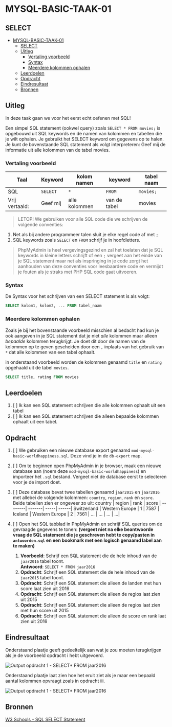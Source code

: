 # MYSQL-BASIC-TAAK-01

## SELECT
- [MYSQL-BASIC-TAAK-01](#mysql-basic-taak-01)
  - [SELECT](#select)
  - [Uitleg](#uitleg)
    - [Vertaling voorbeeld](#vertaling-voorbeeld)
    - [Syntax](#syntax)
    - [Meerdere kolommen ophalen](#meerdere-kolommen-ophalen)
  - [Leerdoelen](#leerdoelen)
  - [Opdracht](#opdracht)
  - [Eindresultaat](#eindresultaat)
  - [Bronnen](#bronnen)
## Uitleg

In deze taak gaan we voor het eerst echt oefenen met SQL! 

Een simpel SQL statement (ookwel query) zoals `SELECT * FROM movies;` is opgebouwd uit SQL keywords en de namen van kolommen en tabellen die je wilt ophalen. Je gebruikt het SELECT keyword om gegevens op te halen. Je kunt de bovenstaande SQL statement als volgt interpreteren: Geef mij de informatie uit alle kolommen van de tabel movies.

### Vertaling voorbeeld

Taal | Keyword | kolom namen | keyword | tabel naam | 
----|---------|----------|---------|---------- |
SQL | `SELECT` | `*`  | `FROM`  | `movies;`  
Vrij vertaald: | Geef mij  | alle kolommen | van de tabel | movies

> LETOP! We gebruiken voor alle SQL code die we schrijven de volgende conventies:  
1. Net als bij andere programmeer talen sluit je elke regel code af met `;`
2. SQL keywords zoals `SELECT` en `FROM` schrijf je in hoofdletters.

> PhpMyAdmin is heel vergevingsgezind en zal het toelaten dat je SQL keywords in kleine letters schrijft of een `;` vergeet aan het einde van je SQL statement maar net als inspringing in je code zorgt het aanhouden van deze conventies voor leesbaardere code en vermijdt je fouten als je straks met PHP SQL code gaat uitvoeren.

### Syntax

De Syntax voor het schrijven van een SELECT statement is als volgt:
```SQL
SELECT kolom1, kolom2, ... FROM tabel_naam
```

### Meerdere kolommen ophalen

Zoals je bij het bovenstaande voorbeeld misschien al bedacht had kun je ook aangeven in je SQL statement dat je niet *alle* kolommen maar alleen *bepaalde* kolommen terugkrijgt. Je doet dit door de namen van de kolommen op te geven gescheiden door een `,` inplaats van het gebruik van `*` dat alle kolommen van een tabel ophaalt.

in onderstaand voorbeeld worden de kolommen genaamd `title` en `rating` opgehaald uit de tabel `movies`.
```sql
SELECT title, rating FROM movies
```

## Leerdoelen

1. [ ] Ik kan een SQL statement schrijven die alle kolommen ophaalt uit een tabel
2. [ ] Ik kan een SQL statement schrijven die alleen bepaalde kolommen ophaalt uit een tabel.

## Opdracht

1. [ ] We gebruiken een nieuwe database export genaamd `mod-mysql-basic-worldhappiness.sql`. Deze vind je in de `db-export` map.
2. [ ] Om te beginnen open PhpMyAdmin in je browser, maak een nieuwe database aan (noem deze `mod-mysql-basic-worldhappiness`) en importeer het `.sql` bestand. Vergeet niet de database eerst te selecteren voor je de import doet.
3. [ ] Deze database bevat twee tabellen genaamd `jaar2015` en `jaar2016` met allebei de volgende kolommen: `country`, `region`, `rank` en `score`. Beide tabellen zien er ongeveer zo uit:
   country | region | rank | score |
   --------| -------| -----| ------|
   Switzerland | Western Europe | 1 | 7587 |
   Iceland | Western Europe | 2 | 7561 |
   ... | ... | ... | ...|

4. [ ] Open het SQL tabblad in PhpMyAdmin en schrijf SQL queries om de gevraagde gegevens te tonen:
   **(vergeet niet na elke beantwoorde vraag de SQL statement die je geschreven hebt te copy/pasten in `antwoorden.sql` en een bookmark met een logisch genaamd label aan te maken)**
   1. **Voorbeeld**: Schrijf een SQL statement die de hele inhoud van de `jaar2016` tabel toont.  
    **Antwoord**: `SELECT * FROM jaar2016`
   2. **Opdracht**: Schrijf een SQL statement die de hele inhoud van de `jaar2015` tabel toont.
   3. **Opdracht**: Schrijf een SQL statement die alleen de landen met hun score laat zien uit 2016
   4. **Opdracht**: Schrijf een SQL statement die alleen de regios laat zien uit 2015
   5. **Opdracht**: Schrijf een SQL statement die alleen de regios laat zien met hun score uit 2015
   6. **Opdracht**: Schrijf een SQL statement die alleen de score en rank laat zien uit 2016

## Eindresultaat

Onderstaand plaatje geeft gedeeltelijk aan wat je zou moeten terugkrijgen als je de voorbeeld opdracht i hebt uitgevoerd.

![Output opdracht 1 - SELECT* FROM jaar2016](https://github.com/ROC-van-Amsterdam-College-Amstelland/MYSQL-BASIC/blob/master/2-Select/taak01/img/output.jpg)

Onderstaand plaatje laat zien hoe het eruit ziet als je maar een bepaald aantal kolommen opvraagt zoals in opdracht iii.

![Output opdracht 1 - SELECT* FROM jaar2016](https://github.com/ROC-van-Amsterdam-College-Amstelland/MYSQL-BASIC/blob/master/2-Select/taak01/img/output2.jpg)

## Bronnen


[W3 Schools - SQL SELECT Statement](https://www.w3schools.com/sql/sql_select.asp) 